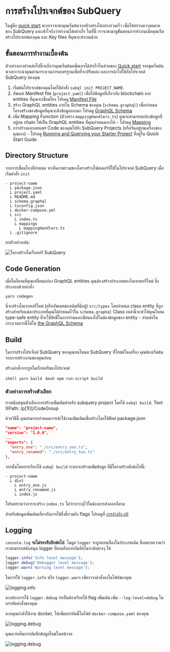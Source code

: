 # การสร้างโปรเจกต์ของ SubQuery

ในคู่มือ [quick start](/quickstart/quickstart.md) พวกเราจะพาคุณเริ่มต้นจากตัวอย่างได้อย่างรวดเร็ว เพื่อให้ทราบความหมายของ SubQuery และเข้าใจถึงว่าทำงานได้อย่างไร ในที่นี้ เราจะพามาดูขั้นตอนการทำงานเมื่อคุณเริ่มสร้างโปรเจกต์ของคุณ และ Key files ที่คุณจะทำงานด้วย

## ขั้นตอนการทำงานเบื้องต้น

ตัวอย่างบางส่วนต่อไปนี้จะถือว่าคุณเริ่มต้นแพ็คเกจได้สำเร็จในส่วนของ [Quick start](../quickstart/quickstart.md) จากชุดเริ่มต้น พวกเราจะนำคุณผ่านกระบวนการมาตรฐานเพื่อที่จะปรับแต่ง และการนำไปใช้กับโปรเจกต์ SubQuery ของคุณ

1. เริ่มต้นโปรเจกต์ของคุณโดยใช้คำสั่ง `subql init PROJECT_NAME`.
2. อัพเดท Manifest file (`project.yaml`) เพื่อใส่ข้อมูลที่เกี่ยวกับ blockchain และ entities ที่คุณจะเชื่อมโยง โปรดดู [Manifest File](./manifest.md)
3. สร้าง GraphQL entities ภายใน Schema ของคุณ (`schema.graphql`) เพื่อกำหนดโครงสร้างของข้อมูลที่คุณจะดึงข้อมูลออกมา โปรดดู [GraphQL Schema](./graphql.md)
4. เพิ่ม Mapping Function (ตัวอย่าง `mappingHandlers.ts`) คุณจะสามารถแปลงข้อมูลที่อยู่บน chain ให้เป็น GraphQL entities ที่คุณกำหนดเองได้ - โปรดดู [Mapping](./mapping.md)
5. การสร้างและเผยแพร่ Code ของคุณไปยัง SubQuery Projects (หรือรันอยู่บนเครื่องของคุณเอง) - โปรดดู [Running and Querying your Starter Project](./quickstart.md#running-and-querying-your-starter-project) ที่อยู่ใน Quick Start Guide

## Directory Structure

จากการเชื่อมโยงที่กำหนด จะเห็นภาพรวมของโครงสร้างโฟลเดอร์ที่ใช้ในโปรเจกต์ SubQuery เมื่อเริ่มคำสั่ง `init`

```
- project-name
  L package.json
  L project.yaml
  L README.md
  L schema.graphql
  L tsconfig.json
  L docker-compose.yml
  L src
    L index.ts
    L mappings
      L mappingHandlers.ts
  L .gitignore
```

ยกตัวอย่างเช่น:

![โครงสร้างไดเร็กทอรี SubQuery](/assets/img/subQuery_directory_stucture.png)

## Code Generation

เมื่อใดก็ตามที่คุณเปลี่ยนแปลง GraphQL entities คุณต้องสร้างประเภทของไดเรกทอรีใหม่ ซึ่งประกอบด้วยคำสั่ง

```
yarn codegen
```

นี่จะสร้างไดเรกทอรีใหม่ (หรืออัพเดทของเดิมที่มีอยู่) `src/types` โดยกำหนด class entity ที่ถูกสร้างสำหรับแต่ละประเภทที่คุณได้กำหนดไว้ใน `schema.graphql` Class เหล่านี้จะทำให้คุณโหลด type-safe entity ที่จะใช้สิทธิ์ในการอ่านและเขียนลงไปในช่องข้อมูลของ entity - อ่านต่อในกระบวนการนี้ได้ใน [the GraphQL Schema](./graphql.md)

## Build

ในการสร้างโปรเจ็กต์ SubQuery ของคุณบนโหนด SubQuery ที่โฮสต์ในเครื่อง คุณต้องเริ่มต้นจากการสร้างงานของคุณก่อน

สร้างคำสั่งจากรูทไดเร็กทอรีของโปรเจกต์

<CodeGroup> <CodeGroupItem title="YARN" active> ```shell yarn build ``` </CodeGroupItem>
<CodeGroupItem title="NPM"> ```bash npm run-script build ``` </CodeGroupItem> </CodeGroup>

### ตัวอย่างการสร้างตัวเลือก

เราสนับสนุนตัวเลือกการสร้างเพิ่มเติมสำหรับ subquery project โดยใช้ `subql build`. Text XPath: /p[10]/CodeGroup

ด้วยวิธีนี้ คุณสามารถกำหนดการเข้าใช้งานเพิ่มเติมเพื่อสร้างโดยใช้ฟิลด์ package.json

```json
"name": "project-name",
"version": "1.0.0",
...
"exports": {
  "entry_one": "./src/entry_one.ts",
  "entry_renamed": "./src/entry_two.ts"
},
```

จากนั้นโดยการเรียกใช้ `subql build` ระบบจะสร้างแฟ้มข้อมูล ที่มีโครงสร้างดังต่อไปนี้:

```
- project-name
  L dist
    L entry_one.js
    L entry_renamed.js
    L index.js 
```

โปรดทราบว่าการจะสร้าง `index.ts` ไม่ว่าจะระบุไว้ในช่องการส่งออกก็ตาม

สำหรับข้อมูลเพิ่มเติมเกี่ยวกับการใช้สิ่งนี้รวมถึง flags โปรดดูที่ [การอ้างอิง cli](https://doc.subquery.network/references/references/#build)

## Logging

`console.log` **จะไม่รองรับอีกต่อไป**. โมดูล `logger` จะถูกแทนที่ลงในประเภทเดิม ซึ่งหมายความว่าเราสามารถสนับสนุน logger ที่ยอมรับการบันทึกในระดับต่างๆ ได้

```typescript
logger.info('Info level message');
logger.debug('Debugger level message');
logger.warn('Warning level message');
```

ในการใช้ `logger.info` หรือ `logger.warn` เพียงวางคำสั่งลงในไฟล์ของคุณ

![logging.info](/assets/img/logging_info.png)

หากต้องการใช้ `logger.debug` จำเป็นต้องเรียกใช้ flag เพิ่มเติม เพิ่ม `--log-level=debug` ในบรรทัดคำสั่งของคุณ

หากคุณกำลังใช้งาน docker, ให้เพิ่มบรรทัดนี้ในไฟล์ `docker-compose.yaml` ของคุณ

![logging.debug](/assets/img/logging_debug.png)

คุณควรเห็นการบันทึกข้อมูลใหม่ในหน้าจอ

![logging.debug](/assets/img/subquery_logging.png)
